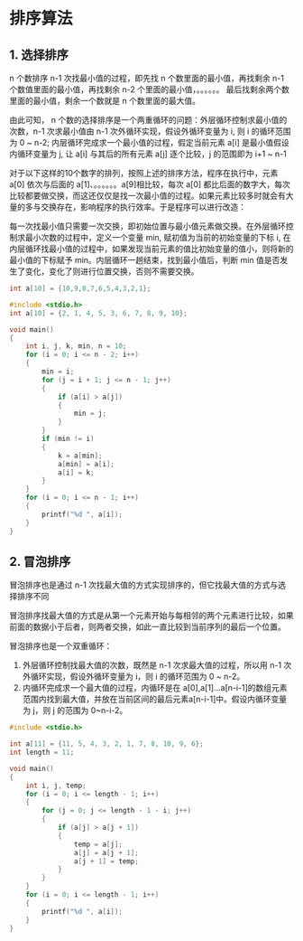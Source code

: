 # 排序算法

## 1. 选择排序

n 个数排序 n-1 次找最小值的过程，即先找 n 个数里面的最小值，再找剩余 n-1 个数值里面的最小值，再找剩余 n-2 个里面的最小值，。。。。。。 最后找剩余两个数里面的最小值，剩余一个数就是 n 个数里面的最大值。

由此可知， n 个数的选择排序是一个两重循环的问题：外层循环控制求最小值的次数，n-1 次求最小值由 n-1 次外循环实现，假设外循环变量为 i, 则 i 的循环范围为 0 ~ n-2; 内层循环完成求一个最小值的过程，假定当前元素 a[i] 是最小值假设内循环变量为 j, 让 a[i] 与其后的所有元素 a[j] 逐个比较，j 的范围即为 i+1 ~ n-1

对于以下这样的10个数字的排列，按照上述的排序方法，程序在执行中，元素 a[0] 依次与后面的 a[1]、。。。。。。a[9]相比较，每次 a[0] 都比后面的数字大，每次比较都要做交换，而这还仅仅是找一次最小值的过程。如果元素比较多时就会有大量的多与交换存在，影响程序的执行效率。于是程序可以进行改造：

每一次找最小值只需要一次交换，即初始位置与最小值元素做交换。在外层循环控制求最小次数的过程中，定义一个变量 min, 赋初值为当前的初始变量的下标 i, 在内层循环找最小值的过程中，如果发现当前元素的值比初始变量的值小，则将新的最小值的下标赋予 min。内层循环一趟结束，找到最小值后，判断 min 值是否发生了变化，变化了则进行位置交换，否则不需要交换。
 

``` c
int a[10] = {10,9,8,7,6,5,4,3,2,1}; 
 ```

``` c
#include <stdio.h>
int a[10] = {2, 1, 4, 5, 3, 6, 7, 8, 9, 10};

void main()
{
    int i, j, k, min, n = 10;
    for (i = 0; i <= n - 2; i++)
    {
        min = i;
        for (j = i + 1; j <= n - 1; j++)
        {
            if (a[i] > a[j])
            {
                min = j;
            }
        }
        if (min != i)
        {
            k = a[min];
            a[min] = a[i];
            a[i] = k;
        }
    }
    for (i = 0; i <= n - 1; i++)
    {
        printf("%d ", a[i]);
    }
}
```

## 2. 冒泡排序

冒泡排序也是通过 n-1 次找最大值的方式实现排序的，但它找最大值的方式与选择排序不同

冒泡排序找最大值的方式是从第一个元素开始与每相邻的两个元素进行比较，如果前面的数据小于后者，则两者交换，如此一直比较到当前序列的最后一个位置。

冒泡排序也是一个双重循环：

1. 外层循环控制找最大值的次数，既然是 n-1 次求最大值的过程，所以用 n-1 次外循环实现，假设外循环变量为 i，则 i 的循环范围为 0 ~ n-2。
2. 内循环完成求一个最大值的过程，内循环是在 a[0],a[1]...a[n-i-1]的数组元素范围内找到最大值，并放在当前区间的最后元素a[n-i-1]中。假设内循环变量为 j，则 j 的范围为 0~n-i-2。

``` c
#include <stdio.h>

int a[11] = {11, 5, 4, 3, 2, 1, 7, 8, 10, 9, 6};
int length = 11;

void main()
{
    int i, j, temp;
    for (i = 0; i <= length - 1; i++)
    {
        for (j = 0; j <= length - 1 - i; j++)
        {
            if (a[j] > a[j + 1])
            {
                temp = a[j];
                a[j] = a[j + 1];
                a[j + 1] = temp;
            }
        }
    }
    for (i = 0; i <= length - 1; i++)
    {
        printf("%d ", a[i]);
    }
}
```
